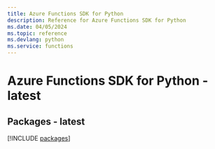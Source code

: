 ```yaml
---
title: Azure Functions SDK for Python
description: Reference for Azure Functions SDK for Python
ms.date: 04/05/2024
ms.topic: reference
ms.devlang: python
ms.service: functions
---
```

# Azure Functions SDK for Python - latest
## Packages - latest
[!INCLUDE [packages](functions-index.md)]